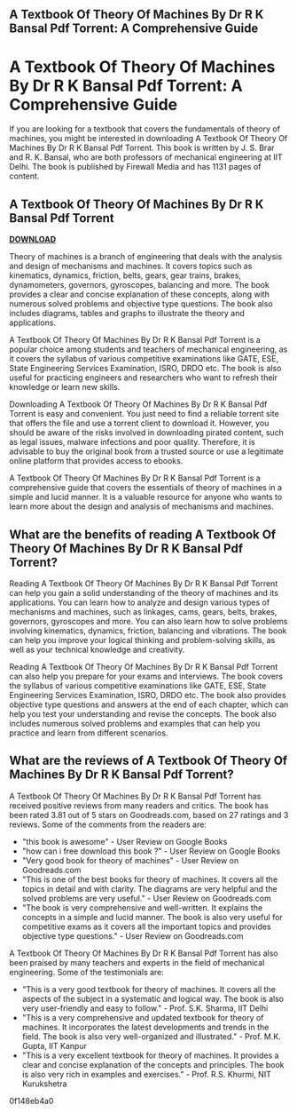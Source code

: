 ## A Textbook Of Theory Of Machines By Dr R K Bansal Pdf Torrent: A Comprehensive Guide

  
# A Textbook Of Theory Of Machines By Dr R K Bansal Pdf Torrent: A Comprehensive Guide
 
If you are looking for a textbook that covers the fundamentals of theory of machines, you might be interested in downloading A Textbook Of Theory Of Machines By Dr R K Bansal Pdf Torrent. This book is written by J. S. Brar and R. K. Bansal, who are both professors of mechanical engineering at IIT Delhi. The book is published by Firewall Media and has 1131 pages of content.
 
## A Textbook Of Theory Of Machines By Dr R K Bansal Pdf Torrent


[**DOWNLOAD**](https://www.google.com/url?q=https%3A%2F%2Furlgoal.com%2F2tKFlk&sa=D&sntz=1&usg=AOvVaw1qyd03VyFidI5v--YgyAbm)

 
Theory of machines is a branch of engineering that deals with the analysis and design of mechanisms and machines. It covers topics such as kinematics, dynamics, friction, belts, gears, gear trains, brakes, dynamometers, governors, gyroscopes, balancing and more. The book provides a clear and concise explanation of these concepts, along with numerous solved problems and objective type questions. The book also includes diagrams, tables and graphs to illustrate the theory and applications.
 
A Textbook Of Theory Of Machines By Dr R K Bansal Pdf Torrent is a popular choice among students and teachers of mechanical engineering, as it covers the syllabus of various competitive examinations like GATE, ESE, State Engineering Services Examination, ISRO, DRDO etc. The book is also useful for practicing engineers and researchers who want to refresh their knowledge or learn new skills.
 
Downloading A Textbook Of Theory Of Machines By Dr R K Bansal Pdf Torrent is easy and convenient. You just need to find a reliable torrent site that offers the file and use a torrent client to download it. However, you should be aware of the risks involved in downloading pirated content, such as legal issues, malware infections and poor quality. Therefore, it is advisable to buy the original book from a trusted source or use a legitimate online platform that provides access to ebooks.
 
A Textbook Of Theory Of Machines By Dr R K Bansal Pdf Torrent is a comprehensive guide that covers the essentials of theory of machines in a simple and lucid manner. It is a valuable resource for anyone who wants to learn more about the design and analysis of mechanisms and machines.
  
## What are the benefits of reading A Textbook Of Theory Of Machines By Dr R K Bansal Pdf Torrent?
 
Reading A Textbook Of Theory Of Machines By Dr R K Bansal Pdf Torrent can help you gain a solid understanding of the theory of machines and its applications. You can learn how to analyze and design various types of mechanisms and machines, such as linkages, cams, gears, belts, brakes, governors, gyroscopes and more. You can also learn how to solve problems involving kinematics, dynamics, friction, balancing and vibrations. The book can help you improve your logical thinking and problem-solving skills, as well as your technical knowledge and creativity.
 
Reading A Textbook Of Theory Of Machines By Dr R K Bansal Pdf Torrent can also help you prepare for your exams and interviews. The book covers the syllabus of various competitive examinations like GATE, ESE, State Engineering Services Examination, ISRO, DRDO etc. The book also provides objective type questions and answers at the end of each chapter, which can help you test your understanding and revise the concepts. The book also includes numerous solved problems and examples that can help you practice and learn from different scenarios.
  
## What are the reviews of A Textbook Of Theory Of Machines By Dr R K Bansal Pdf Torrent?
 
A Textbook Of Theory Of Machines By Dr R K Bansal Pdf Torrent has received positive reviews from many readers and critics. The book has been rated 3.81 out of 5 stars on Goodreads.com, based on 27 ratings and 3 reviews. Some of the comments from the readers are:
 
- "this book is awesome" - User Review on Google Books
- "how can i free download this book ?" - User Review on Google Books
- "Very good book for theory of machines" - User Review on Goodreads.com
- "This is one of the best books for theory of machines. It covers all the topics in detail and with clarity. The diagrams are very helpful and the solved problems are very useful." - User Review on Goodreads.com
- "The book is very comprehensive and well-written. It explains the concepts in a simple and lucid manner. The book is also very useful for competitive exams as it covers all the important topics and provides objective type questions." - User Review on Goodreads.com

A Textbook Of Theory Of Machines By Dr R K Bansal Pdf Torrent has also been praised by many teachers and experts in the field of mechanical engineering. Some of the testimonials are:

- "This is a very good textbook for theory of machines. It covers all the aspects of the subject in a systematic and logical way. The book is also very user-friendly and easy to follow." - Prof. S.K. Sharma, IIT Delhi
- "This is a very comprehensive and updated textbook for theory of machines. It incorporates the latest developments and trends in the field. The book is also very well-organized and illustrated." - Prof. M.K. Gupta, IIT Kanpur
- "This is a very excellent textbook for theory of machines. It provides a clear and concise explanation of the concepts and principles. The book is also very rich in examples and exercises." - Prof. R.S. Khurmi, NIT Kurukshetra

 0f148eb4a0
